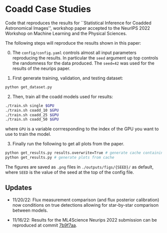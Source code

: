 # Coadd Case Studies

Code that reproduces the results for ``Statistical Inference for Coadded Astronomical Images'', 
workshop paper accepted to the NeurIPS 2022 Workshop on Machine Learning and the Physical Sciences.

The following steps will reproduce the results shown in this paper: 

0. The `config/config.yaml` controls almost all input parameters reproducing the results. In particular the `seed` argument
up top controls the randomness for the data produced. The `seed=42` was used for the results of the neurips paper.

1. First generate training, validation, and testing dataset: 

```bash
python get_dataset.py
```

2. Then, train all the coadd models used for results:

```bash
./train.sh single $GPU
./train.sh coadd_10 $GPU
./train.sh coadd_25 $GPU
./train.sh coadd_50 $GPU
```

where `GPU` is a variable corrresponding to the index of the GPU you want to use to train the model.

3. Finally run the following to get all plots from the paper.

```bash
python get_results.py results.overwrite=True # generate cache containing results to plot
python get_results.py # generate plots from cache
```

The figures are saved as `.png` files in `./outputs/figs/{SEED}/` as default, where `SEED` is the value
of the seed at the top of the config file.

## Updates

- 11/20/22: Flux measurement comparison (and flux posterior calibration) now conditions on true detections allowing for star-by-star comparison between models. 

- 11/16/22: Results for the ML4Science Neurips 2022 submission can be reproduced at commit [7b9f7aa](https://github.com/prob-ml/bliss/commit/7b9f7aaabd88b512e4d42432166a8ce319329bd9).
